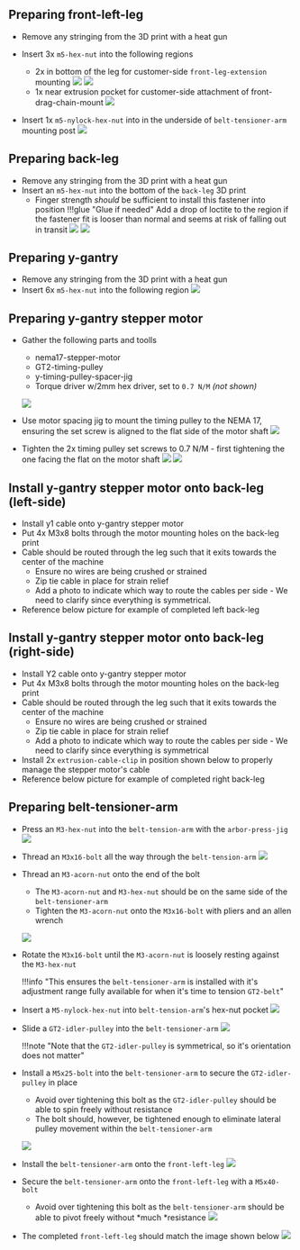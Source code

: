 ## Preparing front-left-leg
- Remove any stringing from the 3D print with a heat gun
- Insert 3x `m5-hex-nut` into the following regions
	- 2x in bottom of the leg for customer-side `front-leg-extension` mounting 
	![](img/front-leg-extension-mounting-nut1.png)
	![](img/front-leg-extension-mounting-nut2.png)
	- 1x near extrusion pocket for customer-side attachment of front-drag-chain-mount
 	![](img/front-drag-chain-mount-nut.png)
 	
- Insert 1x `m5-nylock-hex-nut` into in the underside of `belt-tensioner-arm` mounting post
	![](img/belt-tension-arm-nut.png)
	
## Preparing back-leg
- Remove any stringing from the 3D print with a heat gun
- Insert an `m5-hex-nut` into the bottom of the `back-leg` 3D print
	- Finger strength *should* be sufficient to install this fastener into position
	!!!glue "Glue if needed"
		Add a drop of loctite to the region if the fastener fit is looser than normal and seems at risk of falling out in transit
	![](img/back-leg-hex-nut1.png)
	![](img/back-leg-hex-nut2.png)

## Preparing y-gantry
- Remove any stringing from the 3D print with a heat gun
- Insert 6x `m5-hex-nut` into the following region
	![](img/y-gantry-hex-nut.png)
	
## Preparing y-gantry stepper motor
- Gather the following parts and toolls
	- nema17-stepper-motor
	- GT2-timing-pulley
	- y-timing-pulley-spacer-jig
	- Torque driver w/2mm hex driver, set to `0.7 N/M` *(not shown)*

	![](img/y-gantry-motor-prep0.png)
- Use motor spacing jig to mount the timing pulley to the NEMA 17, ensuring the set screw is aligned to the flat side of the motor shaft 
	![](img/y-gantry-motor-prep1.png)
- Tighten the 2x timing pulley set screws to 0.7 N/M - first tightening the one facing the flat on the motor shaft 
	![](img/y-gantry-motor-prep2.png)
	![](img/y-gantry-motor-prep3.png)
	
## Install y-gantry stepper motor onto back-leg (left-side)
- Install y1 cable onto y-gantry stepper motor 
	![]()
- Put 4x M3x8 bolts through the motor mounting holes on the back-leg print
	![]()
- Cable should be routed through the leg such that it exits towards the center of the machine
	- Ensure no wires are being crushed or strained 
	- Zip tie cable in place for strain relief
	- Add a photo to indicate which way to route the cables per side - We need to clarify since everything is symmetrical.
 	![]()
 	![]()
- Reference below picture for example of completed left back-leg
	![]()

## Install y-gantry stepper motor onto back-leg (right-side)
- Install Y2 cable onto y-gantry stepper motor
	![]()
- Put 4x M3x8 bolts through the motor mounting holes on the back-leg print
	![]()
- Cable should be routed through the leg such that it exits towards the center of the machine
	- Ensure no wires are being crushed or strained 
	- Zip tie cable in place for strain relief
	- Add a photo to indicate which way to route the cables per side - We need to clarify since everything is symmetrical
	![]()
	![]()
- Install 2x `extrusion-cable-clip` in position shown below to properly manage the stepper motor's cable
	![]()
- Reference below picture for example of completed right back-leg

## Preparing belt-tensioner-arm
- Press an `M3-hex-nut` into the `belt-tension-arm` with the `arbor-press-jig`
![](img/tensioner-arm-m3-hex-nut-insertion.png)
- Thread an `M3x16-bolt` all the way through the `belt-tension-arm`
![](img/m3x16-tensioner-bolt-install.png)
- Thread an `M3-acorn-nut` onto the end of the bolt
	-  The `M3-acorn-nut` and `M3-hex-nut` should be on the same side of the `belt-tensioner-arm`
	-  Tighten the `M3-acorn-nut` onto the `M3x16-bolt` with pliers and an allen wrench
	
	![](img/M3-acorn-nut-install.png)

- Rotate the `M3x16-bolt` until the `M3-acorn-nut` is loosely resting against the `M3-hex-nut`

	!!!info "This ensures the `belt-tensioner-arm` is installed with it's adjustment range fully available for when it's time to tension `GT2-belt`"

- Insert a `M5-nylock-hex-nut` into `belt-tension-arm`'s hex-nut pocket
	![](img/gt2-pivot-hex-nut-insert.png)

- Slide a `GT2-idler-pulley` into the `belt-tensioner-arm` 
	![](img/gt2-idler-install.png)

	!!!note "Note that the `GT2-idler-pulley` is symmetrical, so it's orientation does not matter"
	
- Install a `M5x25-bolt` into the `belt-tensioner-arm` to secure the `GT2-idler-pulley` in place
	- Avoid over tightening this bolt as the `GT2-idler-pulley` should be able to spin freely without resistance
	- The bolt should, however, be tightened enough to eliminate lateral pulley movement within the `belt-tensioner-arm`

	![](img/gt2-idler-pivot-bolt.png)

- Install the `belt-tensioner-arm` onto the `front-left-leg`
	![](img/belt-tensioner-arm-asm-install.png)

- Secure the `belt-tensioner-arm` onto the `front-left-leg` with a `M5x40-bolt`
	- Avoid over tightening this bolt as the `belt-tensioner-arm` should be able to pivot freely without *much *resistance
	![](img/belt-tensioner-pivot-bolt.png)

- The completed `front-left-leg` should match the image shown below
	![](img/complete-front-left-leg.png)
